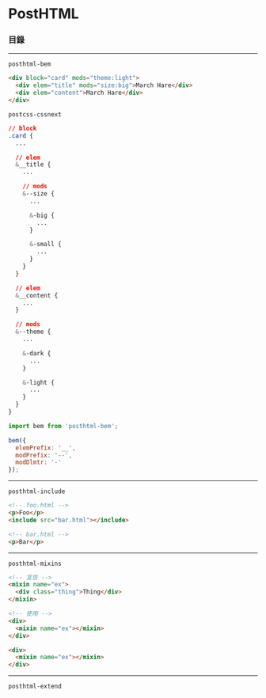# PostHTML

### 目錄

***

`posthtml-bem`

```html
<div block="card" mods="theme:light">
  <div elem="title" mods="size:big">March Hare</div>
  <div elem="content">March Hare</div>
</div>
```

`postcss-cssnext`

```css
// block
.card {
  ...

  // elem
  &__title {
    ...

    // mods
    &--size {
      ...

      &-big {
        ...
      }

      &-small {
        ...
      }
    }
  }

  // elem
  &__content {
    ...
  }

  // mods
  &--theme {
    ...

    &-dark {
      ...
    }

    &-light {
      ...
    }
  }
}
```

```js
import bem from 'posthtml-bem';

bem({
  elemPrefix: '__',
  modPrefix: '--',
  modDlmtr: '-'
});
```

***

`posthtml-include`

```html
<!-- foo.html -->
<p>Foo</p>
<include src="bar.html"></include>
```

```html
<!-- bar.html -->
<p>Bar</p>
```

***

`posthtml-mixins`

```html
<!-- 宣告 -->
<mixin name="ex">
  <div class="thing">Thing</div>
</mixin>

<!-- 使用 -->
<div>
  <mixin name="ex"></mixin>
</div>

<div>
  <mixin name="ex"></mixin>
</div>
```

***

`posthtml-extend`
